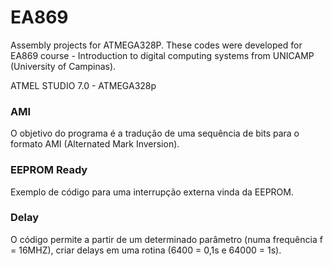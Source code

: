 # EA869
Assembly projects for ATMEGA328P. These codes were developed for EA869 course - Introduction to digital computing systems from UNICAMP (University of Campinas).

ATMEL STUDIO 7.0 - ATMEGA328p

<h3>AMI</h3>
O objetivo do programa é a tradução de uma sequência de bits para o formato AMI (Alternated Mark Inversion).

<h3>EEPROM Ready</h3>

Exemplo de código para uma interrupção externa vinda da EEPROM.

<h3>Delay</h3>
O código permite a partir de um determinado parâmetro (numa frequência f = 16MHZ), criar delays em uma rotina (6400 = 0,1s e 64000 = 1s).
